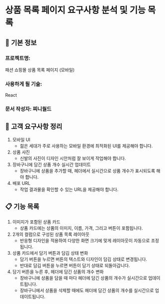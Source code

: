 # 상품 목록 페이지 요구사항 분석 및 기능 목록

## 📌 기본 정보

### 프로젝트명:

패션 쇼핑몰 상품 목록 페이지 (모바일)

### 사용하게 될 기술:

React

### 문서 작성자: 찌니월드

## 📝 고객 요구사항 정리

1. 모바일 UI
   - 젊은 세대가 주로 사용하는 모바일 환경에 최적화된 UI를 제공해야 합니다.
2. 상품 사진
   - 신발의 사진이 디자인 시안처럼 잘 보이게 작업해야 합니다.
3. 장바구니에 담긴 상품 개수 실시간 업데이트
   - 장바구니에 상품을 추가할 때, 헤더에서 실시간으로 상품 개수가 표시되도록 해야 합니다.
4. 배포 URL
   - 작업 결과물을 확인할 수 있는 URL을 제공해야 합니다.

## 📋 기능 목록

1. 이미지가 포함된 상품 카드
   - 상품 카드에는 상품의 이미지, 이름, 가격, 그리고 버튼이 포함됩니다.
2. 2개의 컬럼으로 구성된 상품 목록 레이아웃
   - 반응형 디자인을 적용하여 다양한 화면 크기에 맞게 레이아웃이 자동으로 조정됩니다.
3. 상품 카드에서 담기 버튼과 담김 상태 변화
   - 담기 버튼을 누르면 버튼의 텍스트와 디자인이 담김 상태로 변경됩니다.
   - 반대로 담김 버튼을 누르면 버튼이 담기 상태로 되돌아갑니다.
4. 담기 버튼을 누른 후, 헤더에 담긴 상품의 개수 변화
   - 장바구니에 상품을 담을 때 마다 헤더에 담긴 상품의 개수가 실시간으로 업데이트됩니다.
   - 장바구니에서 상품을 삭제할 때에도 헤더에 담긴 상품의 개수를 실시간으로 업데이트됩니다.
